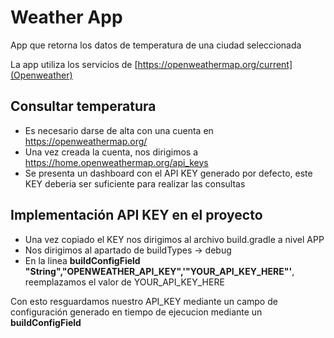 # Weather App
 App que retorna los datos de temperatura de una ciudad seleccionada

 La app utiliza los servicios de [https://openweathermap.org/current](Openweather)

## Consultar temperatura
 - Es necesario darse de alta con una cuenta en https://openweathermap.org/
 - Una vez creada la cuenta, nos dirigimos a https://home.openweathermap.org/api_keys
 - Se presenta un dashboard  con el API KEY generado por defecto, este KEY deberia ser suficiente para realizar las consultas

## Implementación API KEY en el proyecto

 - Una vez copiado el KEY nos dirigimos al archivo build.gradle a nivel APP
 - Nos dirigimos al apartado de buildTypes -> debug
 - En la linea **buildConfigField "String","OPENWEATHER_API_KEY",'"YOUR_API_KEY_HERE"'**, reemplazamos el valor de YOUR_API_KEY_HERE

 Con esto resguardamos nuestro API_KEY mediante un campo de configuración generado en tiempo de ejecucion mediante un **buildConfigField**

